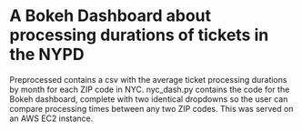 # A Bokeh Dashboard about processing durations of tickets in the NYPD

Preprocessed contains a csv with the average ticket processing durations by month for each ZIP code in NYC. nyc_dash.py contains the code for the Bokeh dashboard, complete with two identical dropdowns so the user can compare processing times between any two ZIP codes. This was served on an AWS EC2 instance. 